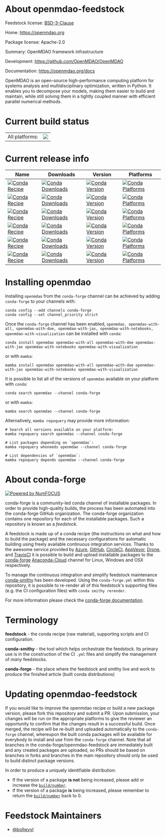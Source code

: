 About openmdao-feedstock
========================

Feedstock license: [BSD-3-Clause](https://github.com/conda-forge/openmdao-feedstock/blob/main/LICENSE.txt)

Home: https://openmdao.org

Package license: Apache-2.0

Summary: OpenMDAO framework infrastructure

Development: https://github.com/OpenMDAO/OpenMDAO

Documentation: https://openmdao.org/docs

OpenMDAO is an open-source high-performance computing platform
for systems analysis and multidisciplinary optimization, written in Python. It
enables you to decompose your models, making them easier to build and maintain,
while still solving them in a tightly coupled manner with efficient parallel
numerical methods.


Current build status
====================


<table><tr><td>All platforms:</td>
    <td>
      <a href="https://dev.azure.com/conda-forge/feedstock-builds/_build/latest?definitionId=7766&branchName=main">
        <img src="https://dev.azure.com/conda-forge/feedstock-builds/_apis/build/status/openmdao-feedstock?branchName=main">
      </a>
    </td>
  </tr>
</table>

Current release info
====================

| Name | Downloads | Version | Platforms |
| --- | --- | --- | --- |
| [![Conda Recipe](https://img.shields.io/badge/recipe-openmdao-green.svg)](https://anaconda.org/conda-forge/openmdao) | [![Conda Downloads](https://img.shields.io/conda/dn/conda-forge/openmdao.svg)](https://anaconda.org/conda-forge/openmdao) | [![Conda Version](https://img.shields.io/conda/vn/conda-forge/openmdao.svg)](https://anaconda.org/conda-forge/openmdao) | [![Conda Platforms](https://img.shields.io/conda/pn/conda-forge/openmdao.svg)](https://anaconda.org/conda-forge/openmdao) |
| [![Conda Recipe](https://img.shields.io/badge/recipe-openmdao--with--all-green.svg)](https://anaconda.org/conda-forge/openmdao-with-all) | [![Conda Downloads](https://img.shields.io/conda/dn/conda-forge/openmdao-with-all.svg)](https://anaconda.org/conda-forge/openmdao-with-all) | [![Conda Version](https://img.shields.io/conda/vn/conda-forge/openmdao-with-all.svg)](https://anaconda.org/conda-forge/openmdao-with-all) | [![Conda Platforms](https://img.shields.io/conda/pn/conda-forge/openmdao-with-all.svg)](https://anaconda.org/conda-forge/openmdao-with-all) |
| [![Conda Recipe](https://img.shields.io/badge/recipe-openmdao--with--doe-green.svg)](https://anaconda.org/conda-forge/openmdao-with-doe) | [![Conda Downloads](https://img.shields.io/conda/dn/conda-forge/openmdao-with-doe.svg)](https://anaconda.org/conda-forge/openmdao-with-doe) | [![Conda Version](https://img.shields.io/conda/vn/conda-forge/openmdao-with-doe.svg)](https://anaconda.org/conda-forge/openmdao-with-doe) | [![Conda Platforms](https://img.shields.io/conda/pn/conda-forge/openmdao-with-doe.svg)](https://anaconda.org/conda-forge/openmdao-with-doe) |
| [![Conda Recipe](https://img.shields.io/badge/recipe-openmdao--with--jax-green.svg)](https://anaconda.org/conda-forge/openmdao-with-jax) | [![Conda Downloads](https://img.shields.io/conda/dn/conda-forge/openmdao-with-jax.svg)](https://anaconda.org/conda-forge/openmdao-with-jax) | [![Conda Version](https://img.shields.io/conda/vn/conda-forge/openmdao-with-jax.svg)](https://anaconda.org/conda-forge/openmdao-with-jax) | [![Conda Platforms](https://img.shields.io/conda/pn/conda-forge/openmdao-with-jax.svg)](https://anaconda.org/conda-forge/openmdao-with-jax) |
| [![Conda Recipe](https://img.shields.io/badge/recipe-openmdao--with--notebooks-green.svg)](https://anaconda.org/conda-forge/openmdao-with-notebooks) | [![Conda Downloads](https://img.shields.io/conda/dn/conda-forge/openmdao-with-notebooks.svg)](https://anaconda.org/conda-forge/openmdao-with-notebooks) | [![Conda Version](https://img.shields.io/conda/vn/conda-forge/openmdao-with-notebooks.svg)](https://anaconda.org/conda-forge/openmdao-with-notebooks) | [![Conda Platforms](https://img.shields.io/conda/pn/conda-forge/openmdao-with-notebooks.svg)](https://anaconda.org/conda-forge/openmdao-with-notebooks) |
| [![Conda Recipe](https://img.shields.io/badge/recipe-openmdao--with--visualization-green.svg)](https://anaconda.org/conda-forge/openmdao-with-visualization) | [![Conda Downloads](https://img.shields.io/conda/dn/conda-forge/openmdao-with-visualization.svg)](https://anaconda.org/conda-forge/openmdao-with-visualization) | [![Conda Version](https://img.shields.io/conda/vn/conda-forge/openmdao-with-visualization.svg)](https://anaconda.org/conda-forge/openmdao-with-visualization) | [![Conda Platforms](https://img.shields.io/conda/pn/conda-forge/openmdao-with-visualization.svg)](https://anaconda.org/conda-forge/openmdao-with-visualization) |

Installing openmdao
===================

Installing `openmdao` from the `conda-forge` channel can be achieved by adding `conda-forge` to your channels with:

```
conda config --add channels conda-forge
conda config --set channel_priority strict
```

Once the `conda-forge` channel has been enabled, `openmdao, openmdao-with-all, openmdao-with-doe, openmdao-with-jax, openmdao-with-notebooks, openmdao-with-visualization` can be installed with `conda`:

```
conda install openmdao openmdao-with-all openmdao-with-doe openmdao-with-jax openmdao-with-notebooks openmdao-with-visualization
```

or with `mamba`:

```
mamba install openmdao openmdao-with-all openmdao-with-doe openmdao-with-jax openmdao-with-notebooks openmdao-with-visualization
```

It is possible to list all of the versions of `openmdao` available on your platform with `conda`:

```
conda search openmdao --channel conda-forge
```

or with `mamba`:

```
mamba search openmdao --channel conda-forge
```

Alternatively, `mamba repoquery` may provide more information:

```
# Search all versions available on your platform:
mamba repoquery search openmdao --channel conda-forge

# List packages depending on `openmdao`:
mamba repoquery whoneeds openmdao --channel conda-forge

# List dependencies of `openmdao`:
mamba repoquery depends openmdao --channel conda-forge
```


About conda-forge
=================

[![Powered by
NumFOCUS](https://img.shields.io/badge/powered%20by-NumFOCUS-orange.svg?style=flat&colorA=E1523D&colorB=007D8A)](https://numfocus.org)

conda-forge is a community-led conda channel of installable packages.
In order to provide high-quality builds, the process has been automated into the
conda-forge GitHub organization. The conda-forge organization contains one repository
for each of the installable packages. Such a repository is known as a *feedstock*.

A feedstock is made up of a conda recipe (the instructions on what and how to build
the package) and the necessary configurations for automatic building using freely
available continuous integration services. Thanks to the awesome service provided by
[Azure](https://azure.microsoft.com/en-us/services/devops/), [GitHub](https://github.com/),
[CircleCI](https://circleci.com/), [AppVeyor](https://www.appveyor.com/),
[Drone](https://cloud.drone.io/welcome), and [TravisCI](https://travis-ci.com/)
it is possible to build and upload installable packages to the
[conda-forge](https://anaconda.org/conda-forge) [Anaconda-Cloud](https://anaconda.org/)
channel for Linux, Windows and OSX respectively.

To manage the continuous integration and simplify feedstock maintenance
[conda-smithy](https://github.com/conda-forge/conda-smithy) has been developed.
Using the ``conda-forge.yml`` within this repository, it is possible to re-render all of
this feedstock's supporting files (e.g. the CI configuration files) with ``conda smithy rerender``.

For more information please check the [conda-forge documentation](https://conda-forge.org/docs/).

Terminology
===========

**feedstock** - the conda recipe (raw material), supporting scripts and CI configuration.

**conda-smithy** - the tool which helps orchestrate the feedstock.
                   Its primary use is in the construction of the CI ``.yml`` files
                   and simplify the management of *many* feedstocks.

**conda-forge** - the place where the feedstock and smithy live and work to
                  produce the finished article (built conda distributions)


Updating openmdao-feedstock
===========================

If you would like to improve the openmdao recipe or build a new
package version, please fork this repository and submit a PR. Upon submission,
your changes will be run on the appropriate platforms to give the reviewer an
opportunity to confirm that the changes result in a successful build. Once
merged, the recipe will be re-built and uploaded automatically to the
`conda-forge` channel, whereupon the built conda packages will be available for
everybody to install and use from the `conda-forge` channel.
Note that all branches in the conda-forge/openmdao-feedstock are
immediately built and any created packages are uploaded, so PRs should be based
on branches in forks and branches in the main repository should only be used to
build distinct package versions.

In order to produce a uniquely identifiable distribution:
 * If the version of a package **is not** being increased, please add or increase
   the [``build/number``](https://docs.conda.io/projects/conda-build/en/latest/resources/define-metadata.html#build-number-and-string).
 * If the version of a package **is** being increased, please remember to return
   the [``build/number``](https://docs.conda.io/projects/conda-build/en/latest/resources/define-metadata.html#build-number-and-string)
   back to 0.

Feedstock Maintainers
=====================

* [@bollwyvl](https://github.com/bollwyvl/)
